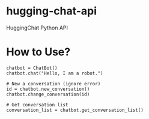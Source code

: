# hugging-chat-api
HuggingChat Python API

# How to Use?

```
chatbot = ChatBot()
chatbot.chat("Hello, I am a robot.")

# New a conversation (ignore error)
id = chatbot.new_conversation()
chatbot.change_conversation(id)

# Get conversation list
conversation_list = chatbot.get_conversation_list()
```
